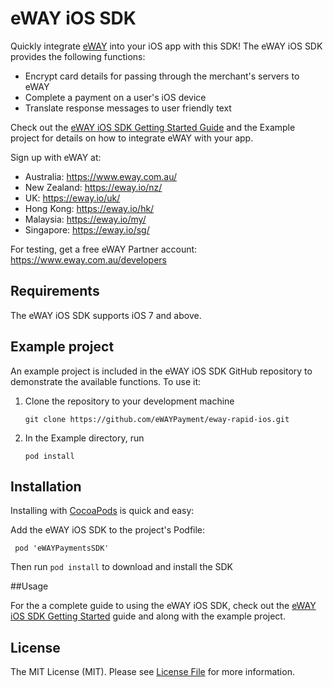 # eWAY iOS SDK

Quickly integrate [eWAY](http://www.eway.com.au) into your iOS app with this SDK! The eWAY iOS SDK provides the following functions:
 * Encrypt card details for passing through the merchant's servers to eWAY
 * Complete a payment on a user's iOS device
 * Translate response messages to user friendly text
  
Check out the [eWAY iOS SDK Getting Started Guide](https://www.eway.com.au/developers/sdk/ios) and the Example project for details on how to integrate eWAY with your app.

Sign up with eWAY at:
 - Australia:    https://www.eway.com.au/
 - New Zealand:  https://eway.io/nz/
 - UK:           https://eway.io/uk/
 - Hong Kong:    https://eway.io/hk/
 - Malaysia:     https://eway.io/my/
 - Singapore:    https://eway.io/sg/

For testing, get a free eWAY Partner account: https://www.eway.com.au/developers

## Requirements

The eWAY iOS SDK supports iOS 7 and above.

## Example project

An example project is included in the eWAY iOS SDK GitHub repository to demonstrate the available functions. To use it:

1. Clone the repository to your development machine
 
    ```git clone https://github.com/eWAYPayment/eway-rapid-ios.git```

2. In the Example directory, run
 
    ```pod install```

## Installation

Installing with [CocoaPods](https://cocoapods.org/) is quick and easy:

Add the eWAY iOS SDK to the project's Podfile:

```
 pod 'eWAYPaymentsSDK'
```

Then run ```pod install``` to download and install the SDK

##Usage

For the a complete guide to using the eWAY iOS SDK, check out the [eWAY iOS SDK Getting Started](https://www.eway.com.au/developers/sdk/ios) guide and along with the example project.


## License

The MIT License (MIT). Please see [License File](LICENSE) for more information.
